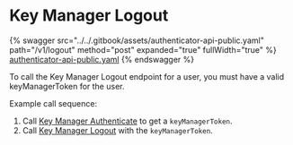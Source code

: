 # Key Manager Logout

{% swagger src="../../.gitbook/assets/authenticator-api-public.yaml" path="/v1/logout" method="post" expanded="true" fullWidth="true" %}
[authenticator-api-public.yaml](../../.gitbook/assets/authenticator-api-public.yaml)
{% endswagger %}

To call the Key Manager Logout endpoint for a user, you must have a valid keyManagerToken for the user.

Example call sequence:

1. Call [Key Manager Authenticate](rsa-key-manager-authenticate.md) to get a `keyManagerToken`.
2. Call [Key Manager Logout](key-manager-logout.md) with the `keyManagerToken`.
